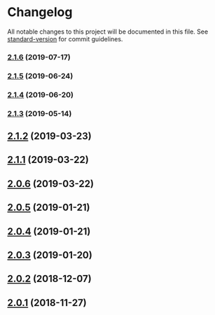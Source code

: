 # Changelog

All notable changes to this project will be documented in this file. See [standard-version](https://github.com/conventional-changelog/standard-version) for commit guidelines.

### [2.1.6](https://github.com/trungnghia112/angular-cli-seed/compare/v2.1.5...v2.1.6) (2019-07-17)



### [2.1.5](https://github.com/trungnghia112/angular-cli-seed/compare/v2.1.4...v2.1.5) (2019-06-24)



### [2.1.4](https://github.com/trungnghia112/angular-cli-seed/compare/v2.1.3...v2.1.4) (2019-06-20)



### [2.1.3](https://github.com/trungnghia112/angular-cli-seed/compare/v2.1.2...v2.1.3) (2019-05-14)



<a name="2.1.2"></a>
## [2.1.2](https://github.com/trungnghia112/angular-cli-seed/compare/v2.1.1...v2.1.2) (2019-03-23)



<a name="2.1.1"></a>
## [2.1.1](https://github.com/trungnghia112/angular-cli-seed/compare/v2.0.6...v2.1.1) (2019-03-22)



<a name="2.0.6"></a>
## [2.0.6](https://github.com/trungnghia112/angular-cli-seed/compare/v2.0.5...v2.0.6) (2019-03-22)



<a name="2.0.5"></a>
## [2.0.5](https://github.com/trungnghia112/angular-cli-seed/compare/v2.0.4...v2.0.5) (2019-01-21)



<a name="2.0.4"></a>
## [2.0.4](https://github.com/trungnghia112/angular-cli-seed/compare/v2.0.3...v2.0.4) (2019-01-21)



<a name="2.0.3"></a>
## [2.0.3](https://github.com/trungnghia112/angular-cli-seed/compare/v2.0.2...v2.0.3) (2019-01-20)



<a name="2.0.2"></a>
## [2.0.2](https://github.com/trungnghia112/angular-cli-seed/compare/v2.0.1...v2.0.2) (2018-12-07)



<a name="2.0.1"></a>
## [2.0.1](https://github.com/trungnghia112/angular-cli-seed/compare/v1.3.4...v2.0.1) (2018-11-27)
